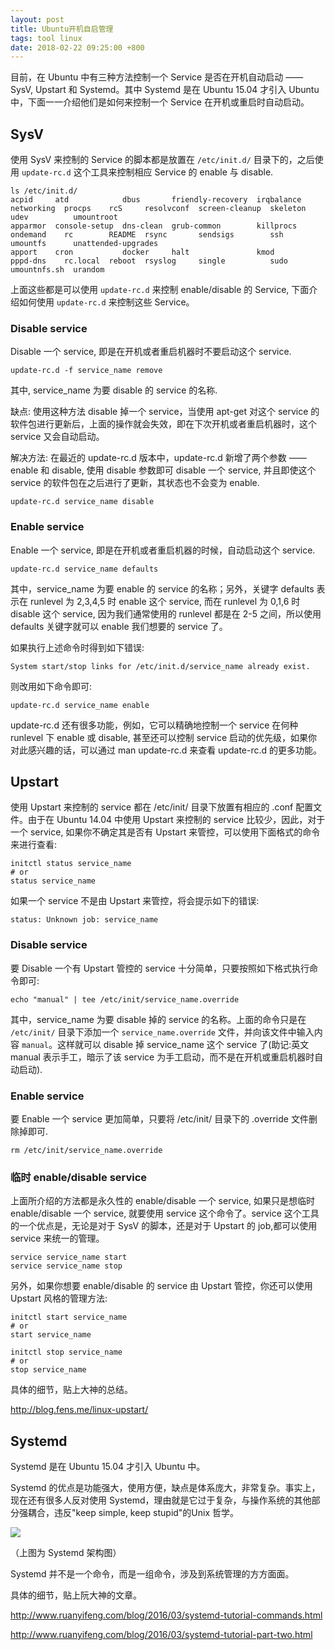 ```yaml
---
layout: post
title: Ubuntu开机自启管理
tags: tool linux
date: 2018-02-22 09:25:00 +800
---
```


目前，在 Ubuntu 中有三种方法控制一个 Service 是否在开机自动启动 —— SysV, Upstart 和 Systemd。其中 Systemd 是在 Ubuntu 15.04 才引入 Ubuntu 中，下面一一介绍他们是如何来控制一个 Service 在开机或重启时自动启动。

## SysV

使用 SysV 来控制的 Service 的脚本都是放置在 `/etc/init.d/` 目录下的，之后使用 `update-rc.d` 这个工具来控制相应 Service 的 enable 与 disable.

```
ls /etc/init.d/
acpid     atd            dbus       friendly-recovery  irqbalance  networking  procps    rcS     resolvconf  screen-cleanup  skeleton  udev          umountroot
apparmor  console-setup  dns-clean  grub-common        killprocs   ondemand    rc        README  rsync       sendsigs        ssh       umountfs      unattended-upgrades
apport    cron           docker     halt               kmod        pppd-dns    rc.local  reboot  rsyslog     single          sudo      umountnfs.sh  urandom
```

上面这些都是可以使用 `update-rc.d` 来控制 enable/disable 的 Service, 下面介绍如何使用 `update-rc.d` 来控制这些 Service。

### Disable service

Disable 一个 service, 即是在开机或者重启机器时不要启动这个 service.

```
update-rc.d -f service_name remove
```

其中, service_name 为要 disable 的 service 的名称.

缺点: 使用这种方法 disable 掉一个 service，当使用 apt-get 对这个 service 的软件包进行更新后，上面的操作就会失效，即在下次开机或者重启机器时，这个 service 又会自动启动。

解决方法: 在最近的 update-rc.d 版本中，update-rc.d 新增了两个参数 —— enable 和 disable, 使用 disable 参数即可 disable 一个 service, 并且即使这个 service 的软件包在之后进行了更新，其状态也不会变为 enable.

```
update-rc.d service_name disable
```

### Enable service

Enable 一个 service, 即是在开机或者重启机器的时候，自动启动这个 service.

```
update-rc.d service_name defaults
```

其中，service_name 为要 enable 的 service 的名称；另外，关键字 defaults 表示在 runlevel 为 2,3,4,5 时 enable 这个 service, 而在 runlevel 为 0,1,6 时 disable 这个 service, 因为我们通常使用的 runlevel 都是在 2-5 之间，所以使用 defaults 关键字就可以 enable 我们想要的 service 了。

如果执行上述命令时得到如下错误:

```
System start/stop links for /etc/init.d/service_name already exist.
```

则改用如下命令即可:

```
update-rc.d service_name enable
```

update-rc.d 还有很多功能，例如，它可以精确地控制一个 service 在何种 runlevel 下 enable 或 disable, 甚至还可以控制 service 启动的优先级，如果你对此感兴趣的话，可以通过 man update-rc.d 来查看 update-rc.d 的更多功能。

## Upstart

使用 Upstart 来控制的 service 都在 /etc/init/ 目录下放置有相应的 .conf 配置文件。由于在 Ubuntu 14.04 中使用 Upstart 来控制的 service 比较少，因此，对于一个 service, 如果你不确定其是否有 Upstart 来管控，可以使用下面格式的命令来进行查看:

```
initctl status service_name
# or
status service_name
```

如果一个 service 不是由 Upstart 来管控，将会提示如下的错误:

```
status: Unknown job: service_name
```

### Disable service

要 Disable 一个有 Upstart 管控的 service 十分简单，只要按照如下格式执行命令即可:

```
echo "manual" | tee /etc/init/service_name.override
```

其中，service_name 为要 disable 掉的 service 的名称。上面的命令只是在 `/etc/init/` 目录下添加一个 `service_name.override` 文件，并向该文件中输入内容 `manual`。这样就可以 disable 掉 service_name 这个 service 了(助记:英文 manual 表示手工，暗示了该 service 为手工启动，而不是在开机或重启机器时自动启动).

### Enable service

要 Enable 一个 service 更加简单，只要将 /etc/init/ 目录下的 .override 文件删除掉即可.

```
rm /etc/init/service_name.override
```

### 临时 enable/disable service

上面所介绍的方法都是永久性的 enable/disable 一个 service, 如果只是想临时 enable/disable 一个 service, 就要使用 service 这个命令了。service 这个工具的一个优点是，无论是对于 SysV 的脚本，还是对于 Upstart 的 job,都可以使用 service 来统一的管理。

```
service service_name start
service service_name stop
```

另外，如果你想要 enable/disable 的 service 由 Upstart 管控，你还可以使用 Upstart 风格的管理方法:

```
initctl start service_name
# or
start service_name

initctl stop service_name
# or
stop service_name
```

具体的细节，贴上大神的总结。

http://blog.fens.me/linux-upstart/

## Systemd

Systemd 是在 Ubuntu 15.04 才引入 Ubuntu 中。

Systemd 的优点是功能强大，使用方便，缺点是体系庞大，非常复杂。事实上，现在还有很多人反对使用 Systemd，理由就是它过于复杂，与操作系统的其他部分强耦合，违反"keep simple, keep stupid"的Unix 哲学。

![](http://www.ruanyifeng.com/blogimg/asset/2016/bg2016030703.png)

（上图为 Systemd 架构图）

Systemd 并不是一个命令，而是一组命令，涉及到系统管理的方方面面。

具体的细节，贴上阮大神的文章。

http://www.ruanyifeng.com/blog/2016/03/systemd-tutorial-commands.html

http://www.ruanyifeng.com/blog/2016/03/systemd-tutorial-part-two.html
